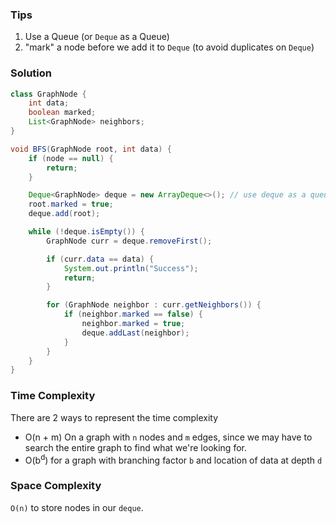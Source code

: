 ### Tips

1. Use a Queue (or `Deque` as a Queue)
1. "mark" a node before we add it to `Deque` (to avoid duplicates on `Deque`)

### Solution

```java
class GraphNode {
    int data;
    boolean marked;
    List<GraphNode> neighbors;
}
```

```java
void BFS(GraphNode root, int data) {
    if (node == null) {
        return;
    }

    Deque<GraphNode> deque = new ArrayDeque<>(); // use deque as a queue
    root.marked = true;
    deque.add(root);

    while (!deque.isEmpty()) {
        GraphNode curr = deque.removeFirst();

        if (curr.data == data) {
            System.out.println("Success");
            return;
        }

        for (GraphNode neighbor : curr.getNeighbors()) {
            if (neighbor.marked == false) {
                neighbor.marked = true;
                deque.addLast(neighbor);
            }
        }
    }
}
```

### Time Complexity

There are 2 ways to represent the time complexity

- O(n + m) On a graph with `n` nodes and `m` edges, since we may have to search the entire graph to find what we're looking for.
- O(b<sup>d</sup>) for a graph with branching factor `b` and location of data at depth `d`

### Space Complexity

`O(n)` to store nodes in our `deque`.
